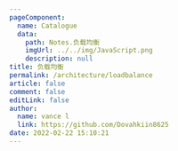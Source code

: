 ```yaml
---
pageComponent: 
  name: Catalogue
  data: 
    path: Notes.负载均衡
    imgUrl: ../../img/JavaScript.png
    description: null
title: 负载均衡
permalink: /architecture/loadbalance
article: false
comment: false
editLink: false
author: 
  name: vance l
  link: https://github.com/Dovahkiin8625
date: 2022-02-22 15:10:21
---
```

